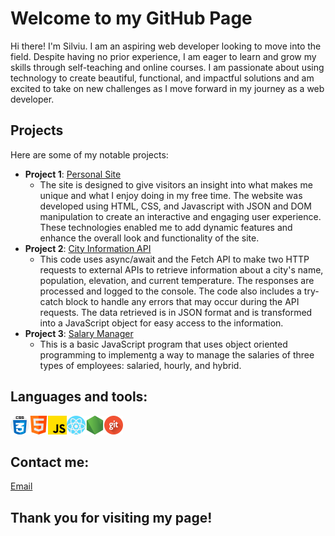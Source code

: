 # Welcome to my GitHub Page

Hi there! I'm Silviu. I am an aspiring web developer looking to move into the field. Despite having no prior experience, I am eager to learn and grow my skills through self-teaching and online courses. I am passionate about using technology to create beautiful, functional, and impactful solutions and am excited to take on new challenges as I move forward in my journey as a web developer.

## Projects

Here are some of my notable projects:

- **Project 1**: [Personal Site](https://github.com/silviucoler/finalCapstone)
  - The site is designed to give visitors an insight into what makes me unique and what I enjoy doing in my free time. The website was developed using HTML, CSS, and Javascript with JSON and DOM manipulation to create an interactive and engaging user experience. These technologies enabled me to add dynamic features and enhance the overall look and functionality of the site.
- **Project 2**: [City Information API](https://github.com/silviucoler/cityApi)
  - This code uses async/await and the Fetch API to make two HTTP requests to external APIs to retrieve information about a city's name, population, elevation, and current temperature. The responses are processed and logged to the console. The code also includes a try-catch block to handle any errors that may occur during the API requests. The data retrieved is in JSON format and is transformed into a JavaScript object for easy access to the information.
- **Project 3**: [Salary Manager](https://github.com/silviucoler/SalaryManager)
  - This is a basic JavaScript program that uses object oriented programming to implementg a way to manage the salaries of three types of employees: salaried, hourly, and hybrid.

## Languages and tools:

<picture><img alt="CSS" src="images/css.png"></picture><picture><img alt="HTML" src="images/html.png"></picture><picture><img alt="JavaScript" src="images/js.png"></picture><picture><img alt="React" src="images/react.png"></picture><picture><img alt="Node" src="images/node-js.png"></picture><picture><img alt="Git" src="images/git.png"></picture>

## Contact me:

[Email](mailto:silviu.coler@hotmail.co.uk)

## Thank you for visiting my page!
